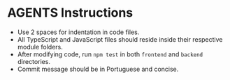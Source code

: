 # AGENTS Instructions

- Use 2 spaces for indentation in code files.
- All TypeScript and JavaScript files should reside inside their respective module folders.
- After modifying code, run `npm test` in both `frontend` and `backend` directories.
- Commit message should be in Portuguese and concise.
